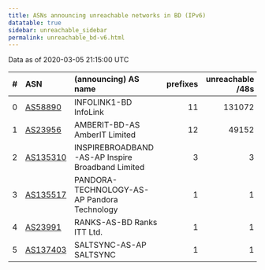```yaml
---
title: ASNs announcing unreachable networks in BD (IPv6)
datatable: true
sidebar: unreachable_sidebar
permalink: unreachable_bd-v6.html
---
```


Data as of 2020-03-05 21:15:00 UTC


<div class="datatable-begin"></div>

|   # | ASN                                      | (announcing) AS name                             |   prefixes |   unreachable /48s |
|----:|:-----------------------------------------|:-------------------------------------------------|-----------:|-------------------:|
|   0 | [AS58890](unreachable_AS58890-v6.html)   | INFOLINK1-BD InfoLink                            |         11 |             131072 |
|   1 | [AS23956](unreachable_AS23956-v6.html)   | AMBERIT-BD-AS AmberIT Limited                    |         12 |              49152 |
|   2 | [AS135310](unreachable_AS135310-v6.html) | INSPIREBROADBAND-AS-AP Inspire Broadband Limited |          3 |                  3 |
|   3 | [AS135517](unreachable_AS135517-v6.html) | PANDORA-TECHNOLOGY-AS-AP Pandora Technology      |          1 |                  1 |
|   4 | [AS23991](unreachable_AS23991-v6.html)   | RANKS-AS-BD Ranks ITT Ltd.                       |          1 |                  1 |
|   5 | [AS137403](unreachable_AS137403-v6.html) | SALTSYNC-AS-AP SALTSYNC                          |          1 |                  1 |

<div class="datatable-end"></div>